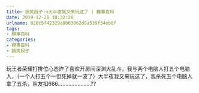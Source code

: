 ```yaml
---
title: 搞笑段子->大半夜我又来玩这了 | 糗事百科
date: 2019-12-26 18:32:26
urlname: 028c5f42329a8b63062d9a539f34eb8f
tags: 
- 糗事百科
categories:
- 糗事百科
- 搞笑段子
---
```

玩王者荣耀打排位心态炸了喜欢开房间深渊大乱斗，我与两个电脑人打五个电脑人，（一个人打五个一但死掉就一波了）大半夜我又来玩这了，我杀死五个电脑人拿了五杀，队友扣666......................??


